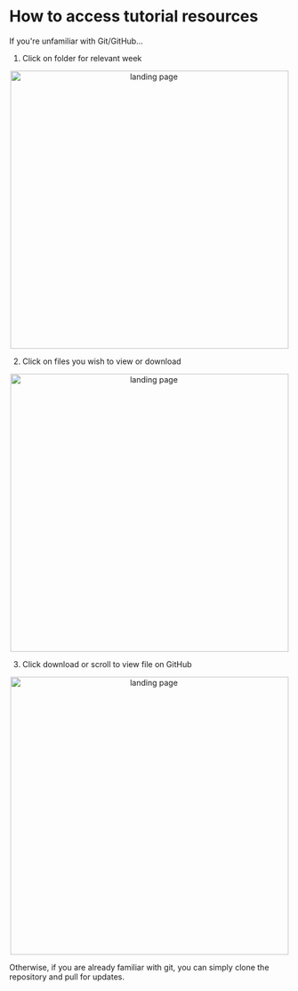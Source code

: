 # How to access tutorial resources

If you're unfamiliar with Git/GitHub...
1. Click on folder for relevant week

<p align="center">
  <img src="https://i.imgur.com/P0H3UDU.png" alt="landing page" style="width:500px;"/>
</p>

2. Click on files you wish to view or download

<p align="center">
  <img src="https://i.imgur.com/uGF2MCE.png" alt="landing page" style="width:500px;"/>
</p>

3. Click download or scroll to view file on GitHub

<p align="center">
  <img src="https://i.imgur.com/BEl3Xol.png" alt="landing page" style="width:500px;"/>
</p>

Otherwise, if you are already familiar with git, you can simply clone the repository and pull for updates.
